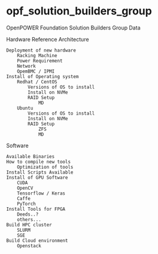 # opf_solution_builders_group
OpenPOWER Foundation Solution Builders Group Data


Hardware Reference Architecture

    Deployment of new hardware
        Racking Machine
        Power Requirement
        Network
        OpemBMC / IPMI
    Install of Operating system
        Redhat / CentOS
            Versions of OS to install
            Install on NVMe
            RAID Setup
                MD
        Ubuntu
            Versions of OS to install
            Install on NVMe
            RAID Setup
                ZFS
                MD

Software

    Available Binaries
    How to compile new tools
        Optimization of tools
    Install Scripts Available
    Install of GPU Software
        CUDA
        OpenCV
        Tensorflow / Keras
        Caffe
        PyTorch
    Install Tools for FPGA
        Deeds..?
        others...
    Build HPC cluster
        SLURM
        SGE
    Build Cloud environment
        Openstack
